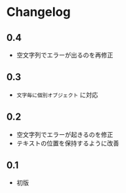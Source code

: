 # Changelog

## 0.4

- 空文字列でエラーが出るのを再修正

## 0.3

- `文字毎に個別オブジェクト` に対応

## 0.2

- 空文字列でエラーが起きるのを修正
- テキストの位置を保持するように改善

## 0.1

- 初版

